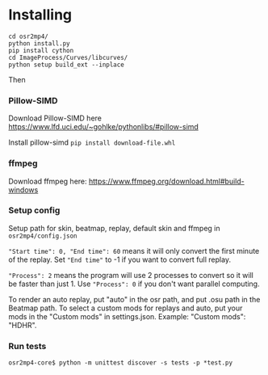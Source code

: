 # Installing
```
cd osr2mp4/
python install.py
pip install cython
cd ImageProcess/Curves/libcurves/
python setup build_ext --inplace
```


Then

### Pillow-SIMD
Download Pillow-SIMD here
https://www.lfd.uci.edu/~gohlke/pythonlibs/#pillow-simd

Install pillow-simd
`pip install download-file.whl`

### ffmpeg
Download ffmpeg here:
https://www.ffmpeg.org/download.html#build-windows


### Setup config
Setup path for skin, beatmap, replay, default skin and ffmpeg in `osr2mp4/config.json`


`"Start time": 0, "End time": 60` means it will only convert the first minute of the replay.
Set `"End time"` to -1 if you want to convert full replay.

`"Process": 2` means the program will use 2 processes to convert so it will be faster than just 1.
Use `"Process": 0` if you don't want parallel computing.

To render an auto replay, put "auto" in the osr path, and put .osu path in the Beatmap path.
To select a custom mods for replays and auto, put your mods in the "Custom mods" in settings.json. Example: "Custom mods": "HDHR".

### Run tests
```
osr2mp4-core$ python -m unittest discover -s tests -p *test.py
```

